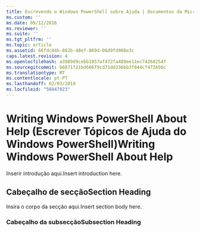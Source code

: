 ```yaml
---
title: Escrevendo o Windows PowerShell sobre Ajuda | Documentos da Microsoft
ms.custom: ''
ms.date: 09/12/2016
ms.reviewer: ''
ms.suite: ''
ms.tgt_pltfrm: ''
ms.topic: article
ms.assetid: 66fdc84b-882b-48ef-869d-06d9fd908e3c
caps.latest.revision: 4
ms.openlocfilehash: a3989d9cebb1857af472fa489ee11ec74268254f
ms.sourcegitcommit: b6871f21bd666f9cd71dd336bb3f844cf472b56c
ms.translationtype: MT
ms.contentlocale: pt-PT
ms.lasthandoff: 02/03/2019
ms.locfileid: "56847923"
---
```

# <a name="writing-windows-powershell-about-help"></a><span data-ttu-id="06787-102">Writing Windows PowerShell About Help (Escrever Tópicos de Ajuda do Windows PowerShell)</span><span class="sxs-lookup"><span data-stu-id="06787-102">Writing Windows PowerShell About Help</span></span>

<span data-ttu-id="06787-103">Inserir introdução aqui.</span><span class="sxs-lookup"><span data-stu-id="06787-103">Insert introduction here.</span></span>

## <a name="section-heading"></a><span data-ttu-id="06787-104">Cabeçalho de secção</span><span class="sxs-lookup"><span data-stu-id="06787-104">Section Heading</span></span>

 <span data-ttu-id="06787-105">Insira o corpo da secção aqui.</span><span class="sxs-lookup"><span data-stu-id="06787-105">Insert section body here.</span></span>

### <a name="subsection-heading"></a><span data-ttu-id="06787-106">Cabeçalho da subsecção</span><span class="sxs-lookup"><span data-stu-id="06787-106">Subsection Heading</span></span>
